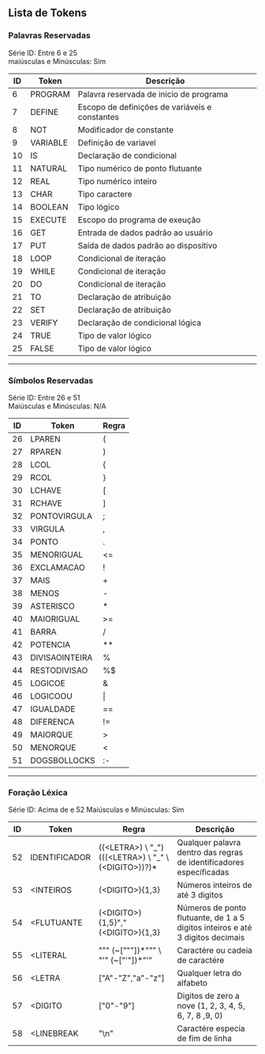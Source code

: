 ## Lista de Tokens

### Palavras Reservadas

Série ID: Entre 6 e 25   
maiúsculas e Minúsculas: Sim

| ID      | Token | Descrição |
| ----------- | ----------- |  ----------- |
| 6      | PROGRAM       | Palavra reservada de inicio de programa |
| 7      | DEFINE       | Escopo de definições de variáveis e constantes | 
| 8      | NOT       | Modificador de constante | 
| 9      | VARIABLE       | Definição de variavel | 
| 10      | IS       | Declaração de condicional | 
| 11      | NATURAL       | Tipo numérico de ponto flutuante | 
| 12      | REAL       | Tipo numérico inteiro | 
| 13      | CHAR       | Tipo caractere | 
| 14      | BOOLEAN       | Tipo lógico | 
| 15      | EXECUTE       | Escopo do programa de exeução | 
| 16      | GET       | Entrada de dados padrão ao usuário | 
| 17      | PUT       | Saída de dados padrão ao dispositivo | 
| 18      | LOOP       | Condicional de iteração | 
| 19      | WHILE       | Condicional de iteração | 
| 20      | DO       | Condicional de iteração | 
| 21      | TO       | Declaração de atribuição | 
| 22      | SET       | Declaração de atribuição | 
| 23      | VERIFY       | Declaração de condicional lógica | 
| 24      | TRUE      | Tipo de valor lógico | 
| 25      | FALSE       | Tipo de valor lógico |

---

### Símbolos Reservadas

Série ID: Entre 26 e 51   
Maiúsculas e Minúsculas: N/A

| ID      | Token |  Regra |
| ----------- | ----------- |  ----------- | 
| 26    | LPAREN | ( |
| 27    | RPAREN | ) |
| 28    | LCOL | { |
| 29    | RCOL | } |
| 30    | LCHAVE | [ |
| 31    | RCHAVE | ] |
| 32    | PONTOVIRGULA| ; |
| 33    | VIRGULA| , |
| 34    | PONTO| . |
| 35    | MENORIGUAL| <= |
| 36    | EXCLAMACAO| ! |
| 37    | MAIS| + |
| 38    | MENOS| - |
| 39    | ASTERISCO| * |
| 40    | MAIORIGUAL| >= |
| 41    | BARRA| / |
| 42    | POTENCIA| ** |
| 43    | DIVISAOINTEIRA| % |
| 44    | RESTODIVISAO| %$ |
| 45    | LOGICOE| & |
| 46    | LOGICOOU| \| |
| 47    | IGUALDADE| == |
| 48    | DIFERENCA| != |
| 49    | MAIORQUE| > |
| 50    | MENORQUE| < |
| 51    | DOGSBOLLOCKS| :- |

---
### Foração Léxica

Série ID: Acima de e 52
Maiúsculas e Minúsculas: Sim

| ID      | Token | Regra | Descrição |
| ----------- | ----------- |  ----------- | ----------- |
|52| IDENTIFICADOR | ((\<LETRA\>) \\ "\_") (((\<LETRA\>) \\ "\_" \\ (\<DIGITO\>))?)* | Qualquer palavra dentro das regras de identificadores específicadas |
|53| <INTEIROS | (\<DIGITO\>){1,3} | Números inteiros de até 3 digitos |
|54| <FLUTUANTE | (\<DIGITO\>){1,5}","(\<DIGITO\>){1,3} | Números de ponto flutuante, de 1 a 5 digitos inteiros e até 3 digitos decimais |
|55| <LITERAL | "\"" (\~\["\""\])\*"\"" \\ "\'" (\~\["\'"\])\*"\'" | Caractére ou cadeia de caractére |
|56| <LETRA | \["A"\-"Z","a"\-"z"\] | Qualquer letra do alfabeto |
|57| <DIGITO | \["0"-"9"\] | Digitos de zero a nove (1, 2, 3, 4, 5, 6, 7, 8 ,9, 0) |
|58| <LINEBREAK | "\n" | Caractére especia de fim de linha |